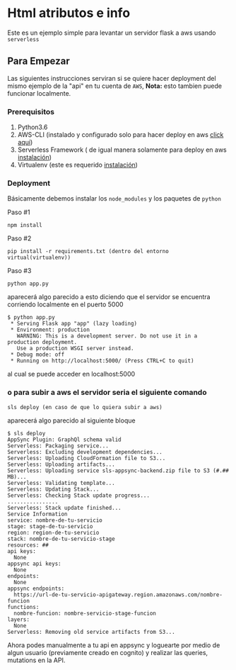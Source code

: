 # Html atributos e info

Este es un ejemplo simple para levantar un servidor flask a aws usando ```serverless```

## Para Empezar

Las siguientes instrucciones serviran si se quiere hacer deployment del mismo ejemplo de la "api" en tu cuenta de ```AWS```, **Nota:** esto tambien puede funcionar localmente.

### Prerequisitos

  1. Python3.6
  2. AWS-CLI (instalado y configurado solo para hacer deploy en aws [click aquí](https://docs.aws.amazon.com/es_es/polly/latest/dg/setup-aws-cli.html))
  3. Serverless Framework ( de igual manera solamente para deploy en aws [instalación](https://www.serverless.com/framework/docs/providers/aws/guide/installation/))
  4. Virtualenv (este es requerido [instalación](https://www.liquidweb.com/kb/how-to-setup-a-python-virtual-environment-on-windows-10/)) 


### Deployment

Básicamente debemos instalar los `node_modules` y los paquetes de `python`

Paso #1

```
npm install
```

Paso #2

```
pip install -r requirements.txt (dentro del entorno virtual(virtualenv))
```


Paso #3
```
python app.py 
```
aparecerá algo parecido a esto diciendo que el servidor se encuentra corriendo localmente en el puerto 5000


```
$ python app.py
 * Serving Flask app "app" (lazy loading)
 * Environment: production
   WARNING: This is a development server. Do not use it in a production deployment.
   Use a production WSGI server instead.
 * Debug mode: off
 * Running on http://localhost:5000/ (Press CTRL+C to quit)

```
 al cual se puede acceder en localhost:5000


### o para subir a aws el servidor seria el siguiente comando


```
sls deploy (en caso de que lo quiera subir a aws)
```

aparecerá algo parecido al siguiente bloque

```
$ sls deploy
AppSync Plugin: GraphQl schema valid
Serverless: Packaging service...
Serverless: Excluding development dependencies...
Serverless: Uploading CloudFormation file to S3...
Serverless: Uploading artifacts...
Serverless: Uploading service sls-appsync-backend.zip file to S3 (#.## MB)...
Serverless: Validating template...
Serverless: Updating Stack...
Serverless: Checking Stack update progress...
................
Serverless: Stack update finished...
Service Information
service: nombre-de-tu-servicio
stage: stage-de-tu-servicio
region: region-de-tu-servicio
stack: nombre-de-tu-servicio-stage
resources: ##
api keys:
  None
appsync api keys:
  None
endpoints:
  None
appsync endpoints:
  https://url-de-tu-servicio-apigateway.region.amazonaws.com/nombre-funcion
functions:
  nombre-funcion: nombre-servicio-stage-funcion
layers:
  None
Serverless: Removing old service artifacts from S3...
```

Ahora podes manualmente a tu api en appsync y loguearte por medio de algun usuario (previamente creado en cognito) y realizar las queries, mutations en la API.

